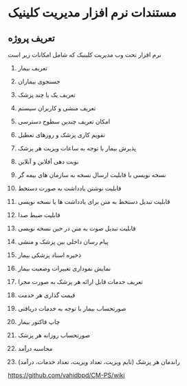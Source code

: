 # مستندات نرم افزار مدیریت کلینیک

## تعریف پروژه

نرم افزار تحت وب مدیریت کلینیک که شامل امکانات زیر است

1)	تعریف بیمار

2)	جستجوی بیماران

3)	تعریف یک یا چند پزشک

4)	تعریف منشی و کاربران سیستم

5)	امکان تعریف چندین سطوح دسترسی

6)	تقویم کاری پزشک و روزهای تعطیل

7)	پذیرش بیمار با توجه به ساعات ویزیت هر پزشک

8)	نوبت دهی آفلاین و آنلاین

9)	نسخه نویسی با قابلیت ارسال نسخه به سازمان های بیمه گر

10)	قابلیت نوشتن یادداشت به صورت دستخط

11)	قابلیت تبدیل دستخط به متن برای یادداشت ها یا نسخه نویسی 

12)	قابلیت ضبط صدا

13)	قابلیت تبدیل صوت به متن در حین نسخه نویسی

14)	پیام رسان داخلی بین پزشک و منشی

15)	ذخیره اسناد پزشکی بیمار

16)	نمایش نموداری تغییرات وضعیت بیمار

17)	تعریف خدمات قابل ارائه هر پزشک به صورت مجرا

18)	قیمت گذاری هر خدمت 

19)	صورتحساب بیمار با توجه به خدمات دریافتی

20)	چاپ فاکتور بیمار

21)	صورتحساب روزانه هر پزشک

22)	محاسبه درآمد

23)	راندمان هر پزشک (تایم ویزیت، تعداد ویزیت، تعداد خدمات، درآمد)

https://github.com/vahidbpd/CM-PS/wiki
